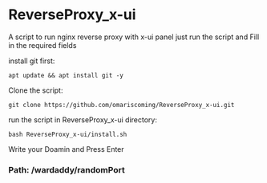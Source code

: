 # ReverseProxy_x-ui
A script to run nginx reverse proxy with x-ui panel
just run the script and Fill in the required fields

install git first:
```
apt update && apt install git -y
```
Clone the script:
```
git clone https://github.com/omariscoming/ReverseProxy_x-ui.git 

```
run the script in ReverseProxy_x-ui directory:
```
bash ReverseProxy_x-ui/install.sh
```
Write your Doamin and Press Enter


### Path: /wardaddy/randomPort

